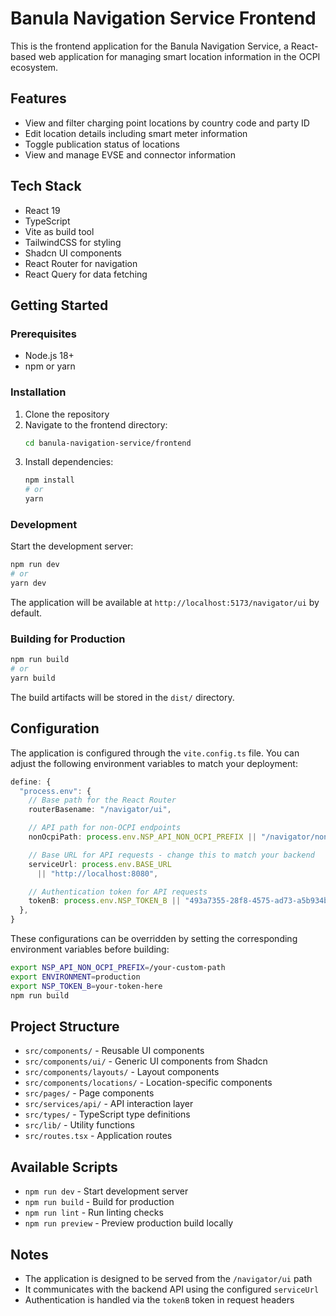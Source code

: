 # Banula Navigation Service Frontend

This is the frontend application for the Banula Navigation Service, a React-based web application for managing smart location information in the OCPI ecosystem.

## Features

- View and filter charging point locations by country code and party ID
- Edit location details including smart meter information
- Toggle publication status of locations
- View and manage EVSE and connector information

## Tech Stack

- React 19
- TypeScript
- Vite as build tool
- TailwindCSS for styling
- Shadcn UI components
- React Router for navigation
- React Query for data fetching

## Getting Started

### Prerequisites

- Node.js 18+
- npm or yarn

### Installation

1. Clone the repository
2. Navigate to the frontend directory:
   ```bash
   cd banula-navigation-service/frontend
   ```
3. Install dependencies:
   ```bash
   npm install
   # or
   yarn
   ```

### Development

Start the development server:

```bash
npm run dev
# or
yarn dev
```

The application will be available at `http://localhost:5173/navigator/ui` by default.

### Building for Production

```bash
npm run build
# or
yarn build
```

The build artifacts will be stored in the `dist/` directory.

## Configuration

The application is configured through the `vite.config.ts` file. You can adjust the following environment variables to match your deployment:

```typescript
define: {
  "process.env": {
    // Base path for the React Router
    routerBasename: "/navigator/ui",

    // API path for non-OCPI endpoints
    nonOcpiPath: process.env.NSP_API_NON_OCPI_PREFIX || "/navigator/non-ocpi/nsp",

    // Base URL for API requests - change this to match your backend
    serviceUrl: process.env.BASE_URL
      || "http://localhost:8080",

    // Authentication token for API requests
    tokenB: process.env.NSP_TOKEN_B || "493a7355-28f8-4575-ad73-a5b934b5ef25",
  },
}
```

These configurations can be overridden by setting the corresponding environment variables before building:

```bash
export NSP_API_NON_OCPI_PREFIX=/your-custom-path
export ENVIRONMENT=production
export NSP_TOKEN_B=your-token-here
npm run build
```

## Project Structure

- `src/components/` - Reusable UI components
- `src/components/ui/` - Generic UI components from Shadcn
- `src/components/layouts/` - Layout components
- `src/components/locations/` - Location-specific components
- `src/pages/` - Page components
- `src/services/api/` - API interaction layer
- `src/types/` - TypeScript type definitions
- `src/lib/` - Utility functions
- `src/routes.tsx` - Application routes

## Available Scripts

- `npm run dev` - Start development server
- `npm run build` - Build for production
- `npm run lint` - Run linting checks
- `npm run preview` - Preview production build locally

## Notes

- The application is designed to be served from the `/navigator/ui` path
- It communicates with the backend API using the configured `serviceUrl`
- Authentication is handled via the `tokenB` token in request headers
